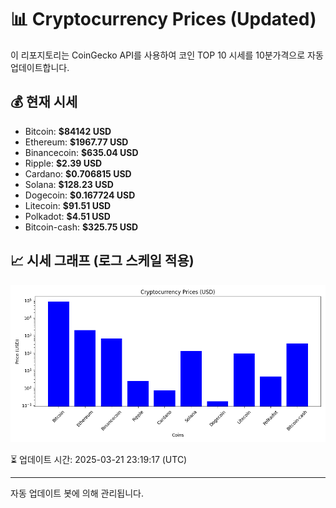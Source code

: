 
# 📊 Cryptocurrency Prices (Updated)

이 리포지토리는 CoinGecko API를 사용하여 코인 TOP 10 시세를 10분가격으로 자동 업데이트합니다.

## 💰 현재 시세
- Bitcoin: **$84142 USD**
- Ethereum: **$1967.77 USD**
- Binancecoin: **$635.04 USD**
- Ripple: **$2.39 USD**
- Cardano: **$0.706815 USD**
- Solana: **$128.23 USD**
- Dogecoin: **$0.167724 USD**
- Litecoin: **$91.51 USD**
- Polkadot: **$4.51 USD**
- Bitcoin-cash: **$325.75 USD**

## 📈 시세 그래프 (로그 스케일 적용)
![Crypto Prices](crypto_prices.png)

⏳ 업데이트 시간: 2025-03-21 23:19:17 (UTC)

---
자동 업데이트 봇에 의해 관리됩니다.
